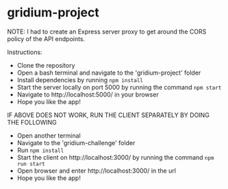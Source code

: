 # gridium-project

NOTE: I had to create an Express server proxy to get around the CORS policy of the API endpoints. 

Instructions:
- Clone the repository
- Open a bash terminal and navigate to the 'gridium-project' folder
- Install dependencies by running `npm install`
- Start the server locally on port 5000 by running the command `npm start`
- Navigate to http://localhost:5000/ in your browser
- Hope you like the app!

IF ABOVE DOES NOT WORK, RUN THE CLIENT SEPARATELY BY DOING THE FOLLOWING
- Open another terminal
- Navigate to the 'gridium-challenge' folder
- Run `npm install`
- Start the client on http://localhost:3000/ by running the command `npm run start`
- Open browser and enter http://localhost:3000/ in the url
- Hope you like the app!
